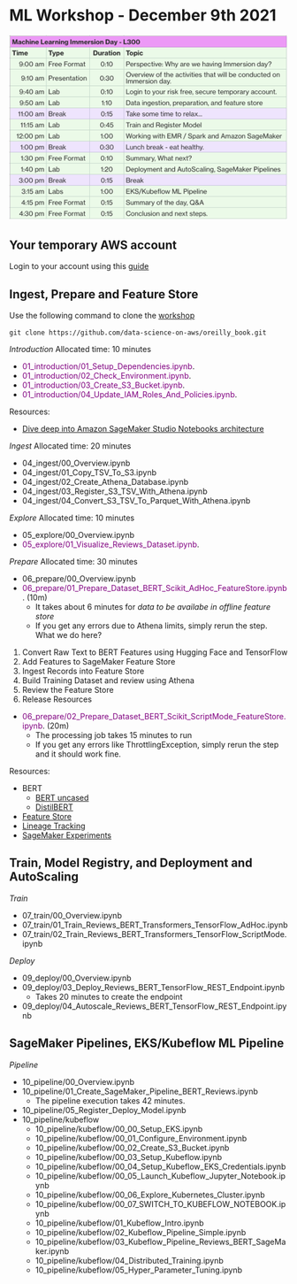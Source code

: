# ML Workshop - December 9th 2021
![Agenda](./images/agenda.png)

## Your temporary AWS account
Login to your account using this [guide](https://sagemaker-immersionday.workshop.aws/en/prerequisites/option1.html)

## Ingest, Prepare and Feature Store

Use the following command to clone the [workshop](https://github.com/data-science-on-aws/oreilly_book)
```
git clone https://github.com/data-science-on-aws/oreilly_book.git
```

*Introduction*
Allocated time: 10 minutes
* <span style="color:purple">01_introduction/01_Setup_Dependencies.ipynb</span>.
* <span style="color:purple">01_introduction/02_Check_Environment.ipynb</span>.
* <span style="color:purple">01_introduction/03_Create_S3_Bucket.ipynb</span>.
* <span style="color:purple">01_introduction/04_Update_IAM_Roles_And_Policies.ipynb</span>.

Resources:
- [Dive deep into Amazon SageMaker Studio Notebooks architecture](https://aws.amazon.com/blogs/machine-learning/dive-deep-into-amazon-sagemaker-studio-notebook-architecture/)

*Ingest*
Allocated time: 20 minutes
* 04_ingest/00_Overview.ipynb
* 04_ingest/01_Copy_TSV_To_S3.ipynb
* 04_ingest/02_Create_Athena_Database.ipynb
* 04_ingest/03_Register_S3_TSV_With_Athena.ipynb
* 04_ingest/04_Convert_S3_TSV_To_Parquet_With_Athena.ipynb

*Explore*
Allocated time: 10 minutes
* 05_explore/00_Overview.ipynb
* <span style="color:purple">05_explore/01_Visualize_Reviews_Dataset.ipynb</span>.

*Prepare*
Allocated time: 30 minutes
* 06_prepare/00_Overview.ipynb
* <span style="color:purple">06_prepare/01_Prepare_Dataset_BERT_Scikit_AdHoc_FeatureStore.ipynb</span>. (10m)
  - It takes about 6 minutes for *data to be availabe in offline feature store* 
  - If you get any errors due to Athena limits, simply rerun the step.
What we do here?
1. Convert Raw Text to BERT Features using Hugging Face and TensorFlow
1. Add Features to SageMaker Feature Store
1. Ingest Records into Feature Store
1. Build Training Dataset and review using Athena
1. Review the Feature Store
1. Release Resources

* <span style="color:purple">06_prepare/02_Prepare_Dataset_BERT_Scikit_ScriptMode_FeatureStore.ipynb</span>. (20m)
  - The processing job takes 15 minutes to run
  - If you get any errors like ThrottlingException, simply rerun the step and it should work fine.

Resources:
- BERT
  - [BERT uncased](https://huggingface.co/bert-base-uncased)
  - [DistilBERT](https://huggingface.co/docs/transformers/model_doc/distilbert)
- [Feature Store](https://docs.aws.amazon.com/sagemaker/latest/dg/feature-store-getting-started.html)
- [Lineage Tracking](https://docs.aws.amazon.com/sagemaker/latest/dg/lineage-tracking.html)
- [SageMaker Experiments](https://docs.aws.amazon.com/sagemaker/latest/dg/experiments.html)

## Train, Model Registry, and Deployment and AutoScaling
*Train*
- 07_train/00_Overview.ipynb
- 07_train/01_Train_Reviews_BERT_Transformers_TensorFlow_AdHoc.ipynb
- 07_train/02_Train_Reviews_BERT_Transformers_TensorFlow_ScriptMode.ipynb

*Deploy*
- 09_deploy/00_Overview.ipynb
- 09_deploy/03_Deploy_Reviews_BERT_TensorFlow_REST_Endpoint.ipynb
  - Takes 20 minutes to create the endpoint
- 09_deploy/04_Autoscale_Reviews_BERT_TensorFlow_REST_Endpoint.ipynb

## SageMaker Pipelines, EKS/Kubeflow ML Pipeline
*Pipeline*
- 10_pipeline/00_Overview.ipynb
- 10_pipeline/01_Create_SageMaker_Pipeline_BERT_Reviews.ipynb
  - The pipeline execution takes 42 minutes.
- 10_pipeline/05_Register_Deploy_Model.ipynb
- 10_pipeline/kubeflow
  - 10_pipeline/kubeflow/00_00_Setup_EKS.ipynb
  - 10_pipeline/kubeflow/00_01_Configure_Environment.ipynb
  - 10_pipeline/kubeflow/00_02_Create_S3_Bucket.ipynb
  - 10_pipeline/kubeflow/00_03_Setup_Kubeflow.ipynb
  - 10_pipeline/kubeflow/00_04_Setup_Kubeflow_EKS_Credentials.ipynb
  - 10_pipeline/kubeflow/00_05_Launch_Kubeflow_Jupyter_Notebook.ipynb
  - 10_pipeline/kubeflow/00_06_Explore_Kubernetes_Cluster.ipynb
  - 10_pipeline/kubeflow/00_07_SWITCH_TO_KUBEFLOW_NOTEBOOK.ipynb
  - 10_pipeline/kubeflow/01_Kubeflow_Intro.ipynb
  - 10_pipeline/kubeflow/02_Kubeflow_Pipeline_Simple.ipynb
  - 10_pipeline/kubeflow/03_Kubeflow_Pipeline_Reviews_BERT_SageMaker.ipynb
  - 10_pipeline/kubeflow/04_Distributed_Training.ipynb
  - 10_pipeline/kubeflow/05_Hyper_Parameter_Tuning.ipynb

